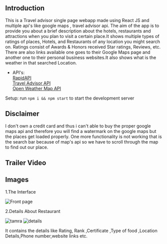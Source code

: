 ## Introduction
This is a Travel advisor single page webapp made using React JS and multiple api's like google maps , travel advisor api. The aim of the app is to provide you about a brief description about the hotels, restaurants and attractions when you plan to visit a certain place.It shows multiple types of ratings of places, Hotels, and Restaurants of any location you might search on. Ratings consist of Awards & Honors received Star ratings, Reviews, etc. There are also links available one goes to their Google Maps page and another one to their personal business websites.It also shows what is the weather in that searched Location.
- API's:<br />
[RapidAPI](https://rapidapi.com/hub?utm_source=youtube.com/JavaScriptMastery&utm_medium=DevRel&utm_campaign=DevRel) <br />
[Travel Advisor API](https://rapidapi.com/apidojo/api/travel-advisor?utm_source=youtube.com/JavaScriptMastery&utm_medium=DevRel&utm_campaign=DevRel) <br />
[Open Weather Map API](https://rapidapi.com/community/api/open-weather-map?utm_source=youtube.com/JavaScriptMastery&utm_medium=DevRel&utm_campaign=DevRel)


Setup: run ```npm i && npm start``` to start the development server

## Disclaimer
I don't own a credit card and thus i can't able to buy the proper google maps api and therefore you will find a watermark on the google maps but the places get loaded properly. One more functionality is not working that is the search bar because of map's api so we have to scroll through the map to find out our place.

## Trailer Video



## Images

1.The Interface


![Front page](https://user-images.githubusercontent.com/96871477/179968120-49e851de-d77e-4d2e-b898-a0513c2e3d68.png)

2.Details About Restaurant


![tamra](https://user-images.githubusercontent.com/96871477/179968195-7538223d-dec7-4e25-857e-ad91ada36541.png)
![details](https://user-images.githubusercontent.com/96871477/179968289-3b764918-2af2-47b4-b0c3-7e4bcafe2312.png)


It contains the details like Rating, Rank ,Certificate ,Type of food ,Location Details,Phone number,website links etc.

